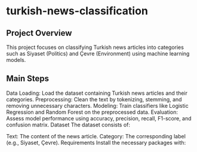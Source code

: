 # turkish-news-classification

## Project Overview
This project focuses on classifying Turkish news articles into categories such as Siyaset (Politics) and Çevre (Environment) using machine learning models.

## Main Steps
Data Loading: Load the dataset containing Turkish news articles and their categories.
Preprocessing: Clean the text by tokenizing, stemming, and removing unnecessary characters.
Modeling: Train classifiers like Logistic Regression and Random Forest on the preprocessed data.
Evaluation: Assess model performance using accuracy, precision, recall, F1-score, and confusion matrix.
Dataset
The dataset consists of:

Text: The content of the news article.
Category: The corresponding label (e.g., Siyaset, Çevre).
Requirements
Install the necessary packages with:
